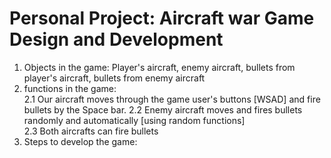 # Personal Project: Aircraft war Game Design and Development

1. Objects in the game:
Player's aircraft, enemy aircraft, bullets from player's aircraft, bullets from enemy aircraft
2. functions in the game:  
  2.1 Our aircraft moves through the game user's buttons [WSAD]  and fire bullets by the Space bar.
  2.2 Enemy aircraft moves and fires bullets randomly and automatically [using random functions]  
  2.3 Both aircrafts can fire bullets  
3. Steps to develop the game:
